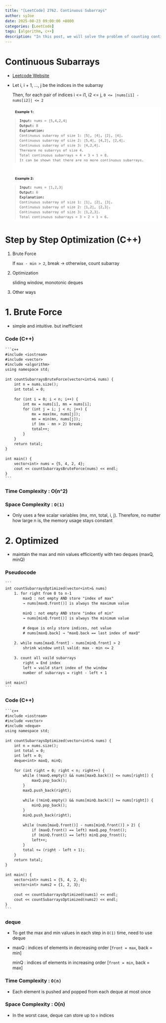 ```yaml
---
title: "[LeetCode] 2762. Continuous Subarrays"
author: syJoe
date: 2025-08-23 09:00:00 +0800
categories: [LeetCode]
tags: [algorithm, c++]
description: "In this post, we will solve the problem of counting continuous subarrays where the difference between the maximum and minimum values is at most 2. Starting from a naive approach with O(n^2) complexity, we optimize it to O(n) using a sliding window combined with two deques."
---
```


# Continuous Subarrays

- [Leetcode Website](https://leetcode.com/problems/continuous-subarrays/description/)

- Let i, i + 1, ..., j be the indices in the subarray

    Then, for each pair of indices i <= i1, i2 <= j, `0 <= |nums[i1] - nums[i2]| <= 2`

    ![Alt text](../assets/img/blog/leetcode8.png)

# Step by Step Optimization (C++)

1. Brute Force

    If `max - min > 2`, break → otherwise, count subarray

2. Optimization

    sliding window, monotonic deques

3. Other ways


# 1. Brute Force

- simple and intuitive. but inefficient

### Code (C++)

    ```c++
    #include <iostream>
    #include <vector>
    #include <algorithm>
    using namespace std;

    int countSubarraysBruteForce(vector<int>& nums) {
        int n = nums.size();
        int total = 0;

        for (int i = 0; i < n; i++) {
            int mx = nums[i], mn = nums[i];
            for (int j = i; j < n; j++) {
                mx = max(mx, nums[j]);
                mn = min(mn, nums[j]);
                if (mx - mn > 2) break;
                total++;
            }
        }
        return total;
    }

    int main() {
        vector<int> nums = {5, 4, 2, 4};
        cout << countSubarraysBruteForce(nums) << endl;
    }
    ```

### Time Complexity : O(n^2)

### Space Complexity : `O(1)`

- Only uses a few scalar variables (mx, mn, total, i, j). Therefore, no matter how large n is, the memory usage stays constant

# 2. Optimized

- maintain the max and min values efficicently with two deques (maxQ, minQ)

### Pseudocode

    ```
    int countSubarraysOptimized(vector<int>& nums)
        1. for right from 0 to n-1
            maxQ : not empty AND store "index of max"
            → nums[maxQ.front()] is always the maximum value
        
            minQ : not empty AND store "index of min" 
            → nums[minQ.front()] is always the minimum value
            
            # deque is only store indices, not value
            # nums[maxQ.back] → "maxQ.back == last index of maxQ"
        
        2. while nums[maxQ.front] - nums[minQ.front] > 2
            shrink window until valid: max - min <= 2

        3. count all vaild subarrays
            right = End index
            left = vaild start index of the window
            number of subarrays = right - left + 1

    int main()
    ```

### Code (C++)

    ```c++
    #include <iostream>
    #include <vector>
    #include <deque>
    using namespace std;

    int countSubarraysOptimized(vector<int>& nums) {
        int n = nums.size();
        int total = 0;
        int left = 0;
        deque<int> maxQ, minQ;

        for (int right = 0; right < n; right++) {
            while (!maxQ.empty() && nums[maxQ.back()] <= nums[right]) {
                maxQ.pop_back();
            }
            maxQ.push_back(right);

            while (!minQ.empty() && nums[minQ.back()] >= nums[right]) {
                minQ.pop_back();
            }
            minQ.push_back(right);

            while (nums[maxQ.front()] - nums[minQ.front()] > 2) {
                if (maxQ.front() == left) maxQ.pop_front();
                if (minQ.front() == left) minQ.pop_front();
                left++;
            }
            total += (right - left + 1);
        }
        return total;
    }

    int main() {
        vector<int> nums1 = {5, 4, 2, 4};
        vector<int> nums2 = {1, 2, 3};

        cout << countSubarraysOptimized(nums1) << endl;
        cout << countSubarraysOptimized(nums2) << endl;
    }
    ```

### deque

- To get the max and min values in each step in `O(1)` time, need to use deque

- maxQ : indices of elements in decreasing order [`front = max`, back = min]
    
    minQ : indices of elements in increasing order [`front = min`, back = max]


### Time Complexity : `O(n)`

- Each element is pushed and popped from each deque at most once

### Space Complexity : O(n)

- In the worst case, deque can store up to `n` indices